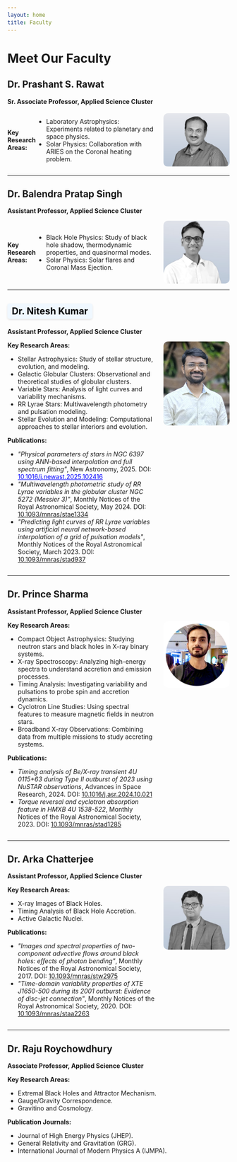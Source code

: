 ```yaml
---
layout: home
title: Faculty
---
```


# Meet Our Faculty

<h2 id="PSRAWAT">Dr. Prashant S. Rawat</h2>
<p><strong>Sr. Associate Professor, Applied Science Cluster</strong></p>
<div style="display: flex; align-items: center;">
  <p style="flex: 1;">
    <strong>Key Research Areas:</strong>
    <ul>
      <li>Laboratory Astrophysics: Experiments related to planetary and space physics.</li>
      <li>Solar Physics: Collaboration with ARIES on the Coronal heating problem.</li>
    </ul>
  </p>
  <img src="assests/images/rawat.png" alt="Dr. Prashant S. Rawat" style="width: 150px; height: auto; border-radius: 10px; margin-left: 20px;">
</div>
<hr />

<h2 id="BALENDRA">Dr. Balendra Pratap Singh</h2>
<p><strong>Assistant Professor, Applied Science Cluster</strong></p>
<div style="display: flex; align-items: center;">
  <p style="flex: 1;">
    <strong>Key Research Areas:</strong>
    <ul>
      <li>Black Hole Physics: Study of black hole shadow, thermodynamic properties, and quasinormal modes.</li>
      <li>Solar Physics: Solar flares and Coronal Mass Ejection.</li>
    </ul>
  </p>
  <img src="assests/images/balendra.jpeg" alt="Dr. Balendra Pratap Singh" style="width: 150px; height: auto; border-radius: 10px; margin-left: 20px;">
</div>
<hr />

<h2 id="NITESH"><a href="https://niteshchandra039.github.io/" target="_blank" style='font-size: 1em; color: black; text-decoration: none; font-weight: bold; text-align: center; display: block; margin: 10px 0 20px 0; padding: 5px 10px; background-color: #f0f8ff; border-radius: 5px; width: fit-content; max-width: 100%; box-shadow: 0 2px 4px rgba(0, 0, 0, 0.1);'>Dr. Nitesh Kumar</a></h2>
<p><strong>Assistant Professor, Applied Science Cluster</strong></p>
<div style="display: flex; align-items: flex-start; flex-wrap: wrap;">
  <div style="flex: 1; min-width: 300px;">
    <strong>Key Research Areas:</strong>
    <ul>
      <li>Stellar Astrophysics: Study of stellar structure, evolution, and modeling.</li>
      <li>Galactic Globular Clusters: Observational and theoretical studies of globular clusters.</li>
      <li>Variable Stars: Analysis of light curves and variability mechanisms.</li>
      <li>RR Lyrae Stars: Multiwavelength photometry and pulsation modeling.</li>
      <li>Stellar Evolution and Modeling: Computational approaches to stellar interiors and evolution.</li>
    </ul>
    <strong>Publications:</strong>
    <ul>
      <li><em>"Physical parameters of stars in NGC 6397 using ANN-based interpolation and full spectrum fitting"</em>, New Astronomy, 2025. DOI: <a href="https://doi.org/10.1016/j.newast.2025.102416" target="_blank" rel="noopener noreferrer" style="color: blue; text-decoration: underline;">10.1016/j.newast.2025.102416</a></li>
      <li><em>"Multiwavelength photometric study of RR Lyrae variables in the globular cluster NGC 5272 (Messier 3)"</em>, Monthly Notices of the Royal Astronomical Society, May 2024. DOI: <a href="https://doi.org/10.1093/mnras/stae1334" target="_blank" rel="noopener noreferrer">10.1093/mnras/stae1334</a></li>
      <li><em>"Predicting light curves of RR Lyrae variables using artificial neural network-based interpolation of a grid of pulsation models"</em>, Monthly Notices of the Royal Astronomical Society, March 2023. DOI: <a href="https://doi.org/10.1093/mnras/stad937" target="_blank" rel="noopener noreferrer">10.1093/mnras/stad937</a></li>
    </ul>
  </div>
  <a href="https://niteshchandra039.github.io/" target="_blank">
    <img src="assests/images/nitesh_1.jpg" alt="Dr. Nitesh Kumar" style="width: 150px; height: auto; border-radius: 10px; margin-left: 20px;">
  </a>
</div>
<hr />

<h2 id="PRINCE">Dr. Prince Sharma</h2>
<p><strong>Assistant Professor, Applied Science Cluster</strong></p>
<div style="display: flex; align-items: flex-start; flex-wrap: wrap;">
  <div style="flex: 1; min-width: 300px;">
    <strong>Key Research Areas:</strong>
    <ul>
      <li>Compact Object Astrophysics: Studying neutron stars and black holes in X-ray binary systems.</li>
      <li>X-ray Spectroscopy: Analyzing high-energy spectra to understand accretion and emission processes.</li>
      <li>Timing Analysis: Investigating variability and pulsations to probe spin and accretion dynamics.</li>
      <li>Cyclotron Line Studies: Using spectral features to measure magnetic fields in neutron stars.</li>
      <li>Broadband X-ray Observations: Combining data from multiple missions to study accreting systems.</li>
    </ul>
    <strong>Publications:</strong>
    <ul>
      <li><em>Timing analysis of Be/X-ray transient 4U 0115+63 during Type II outburst of 2023 using NuSTAR observations</em>, Advances in Space Research, 2024. DOI: <a href="https://doi.org/10.1016/j.asr.2024.10.021" target="_blank" rel="noopener noreferrer">10.1016/j.asr.2024.10.021</a></li>
      <li><em>Torque reversal and cyclotron absorption feature in HMXB 4U 1538-522</em>, Monthly Notices of the Royal Astronomical Society, 2023. DOI: <a href="https://doi.org/10.1093/mnras/stad1285" target="_blank" rel="noopener noreferrer">10.1093/mnras/stad1285</a></li>
    </ul>
  </div>
  <img src="assests/images/prince.png" alt="Dr. Prince Sharma" style="width: 150px; height: auto; border-radius: 10px; margin-left: 20px;">
</div>
<hr />

<h2 id="ARKA">Dr. Arka Chatterjee</h2>
<p><strong>Assistant Professor, Applied Science Cluster</strong></p>
<div style="display: flex; align-items: flex-start; flex-wrap: wrap;">
  <div style="flex: 1; min-width: 300px;">
    <strong>Key Research Areas:</strong>
    <ul>
      <li>X-ray Images of Black Holes.</li>
      <li>Timing Analysis of Black Hole Accretion.</li>
      <li>Active Galactic Nuclei.</li>
    </ul>
    <strong>Publications:</strong>
    <ul>
      <li><em>"Images and spectral properties of two-component advective flows around black holes: effects of photon bending"</em>, Monthly Notices of the Royal Astronomical Society, 2017. DOI: <a href="https://doi.org/10.1093/mnras/stw2975" target="_blank" rel="noopener noreferrer">10.1093/mnras/stw2975</a></li>
      <li><em>"Time-domain variability properties of XTE J1650-500 during its 2001 outburst: Evidence of disc-jet connection"</em>, Monthly Notices of the Royal Astronomical Society, 2020. DOI: <a href="https://doi.org/10.1093/mnras/staa2263" target="_blank" rel="noopener noreferrer">10.1093/mnras/staa2263</a></li>
    </ul>
  </div>
  <img src="assests/images/arka.jpeg" alt="Dr. Arka Chatterjee" style="width: 150px; height: auto; border-radius: 10px; margin-left: 20px;">
</div>
<hr />

<h2 id="RAJU">Dr. Raju Roychowdhury</h2>
<p><strong>Associate Professor, Applied Science Cluster</strong></p>
<p>
<strong>Key Research Areas:</strong>
<ul>
  <li>Extremal Black Holes and Attractor Mechanism.</li>
  <li>Gauge/Gravity Correspondence.</li>
  <li>Gravitino and Cosmology.</li>
</ul>
<strong>Publication Journals:</strong>
<ul>
  <li>Journal of High Energy Physics (JHEP).</li>
  <li>General Relativity and Gravitation (GRG).</li>
  <li>International Journal of Modern Physics A (IJMPA).</li>
</ul>
</p>